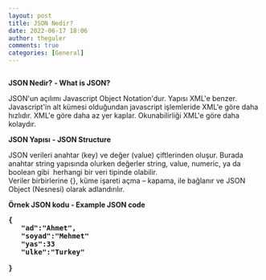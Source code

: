 ```yaml
---
layout: post
title: JSON Nedir?
date: 2022-06-17 18:06
author: theguler
comments: true
categories: [General]
---
```

<!-- wp:image {"id":3500,"sizeSlug":"large","linkDestination":"none"} -->
<figure class="wp-block-image size-large"><img src="https://theguler.wordpress.com/wp-content/uploads/2022/06/json.jpg?w=550" alt="" class="wp-image-3500" /></figure>
<!-- /wp:image -->

<!-- wp:paragraph -->
<p><strong>JSON Nedir?</strong> <strong>- What is JSON?</strong></p>
<!-- /wp:paragraph -->

<!-- wp:paragraph -->
<p>JSON'un açılımı Javascript Object Notation'dur. Yapısı XML'e benzer. Javascript'in alt kümesi olduğundan javascript işlemleride XML'e göre daha hızlıdır. XML'e göre daha az yer kaplar. Okunabilirliği XML'e göre daha kolaydır.</p>
<!-- /wp:paragraph -->

<!-- wp:paragraph -->
<p><strong>JSON Yapısı</strong> <strong>- JSON Structure</strong></p>
<!-- /wp:paragraph -->

<!-- wp:paragraph -->
<p>JSON verileri anahtar (key) ve değer (value) çiftlerinden oluşur. Burada anahtar string yapısında olurken değerler string, value, numeric, ya da boolean gibi &nbsp;herhangi bir veri tipinde olabilir.<br>Veriler birbirlerine {}, küme işareti açma – kapama, ile bağlanır ve JSON Object (Nesnesi) olarak adlandırılır.</p>
<!-- /wp:paragraph -->

<!-- wp:paragraph -->
<p><strong>Örnek JSON kodu - Example JSON code</strong></p>
<!-- /wp:paragraph -->

<!-- wp:preformatted -->
<pre class="wp-block-preformatted"><strong>{
   "ad":"Ahmet",
   "soyad":"Mehmet"
   "yas":33
   "ulke":"Turkey"
    
}</strong></pre>
<!-- /wp:preformatted -->
